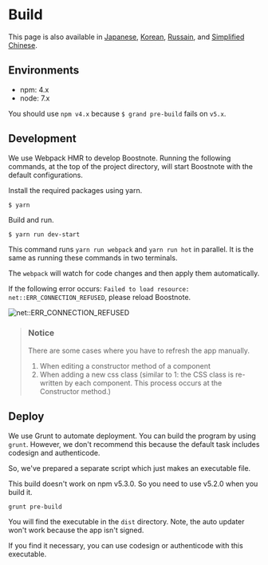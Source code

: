# Build
This page is also available in [Japanese](https://github.com/BoostIO/Boostnote/blob/master/docs/jp/build.md), [Korean](https://github.com/BoostIO/Boostnote/blob/master/docs/ko/build.md), [Russain](https://github.com/BoostIO/Boostnote/blob/master/docs/ru/build.md), and [Simplified Chinese](https://github.com/BoostIO/Boostnote/blob/master/docs/zh_CN/build.md).

## Environments
* npm: 4.x
* node: 7.x

You should use `npm v4.x` because `$ grand pre-build` fails on `v5.x`.

## Development

We use Webpack HMR to develop Boostnote.
Running the following commands, at the top of the project directory, will start Boostnote with the default configurations.

Install the required packages using yarn.

```
$ yarn
```

Build and run.

```
$ yarn run dev-start
```

This command runs `yarn run webpack` and `yarn run hot` in parallel. It is the same as running these commands in two terminals.

The `webpack` will watch for code changes and then apply them automatically.

If the following error occurs: `Failed to load resource: net::ERR_CONNECTION_REFUSED`, please reload Boostnote.

![net::ERR_CONNECTION_REFUSED](https://cloud.githubusercontent.com/assets/11307908/24343004/081e66ae-1279-11e7-8d9e-7f478043d835.png)

> ### Notice
> There are some cases where you have to refresh the app manually.
> 1. When editing a constructor method of a component
> 2. When adding a new css class (similar to 1: the CSS class is re-written by each component. This process occurs at the Constructor method.)

## Deploy

We use Grunt to automate deployment.
You can build the program by using `grunt`. However, we don't recommend this because the default task includes codesign and authenticode.

So, we've prepared a separate script which just makes an executable file.

This build doesn't work on npm v5.3.0. So you need to use v5.2.0 when you build it.

```
grunt pre-build
```

You will find the executable in the `dist` directory. Note, the auto updater won't work because the app isn't signed.

If you find it necessary, you can use codesign or authenticode with this executable.
